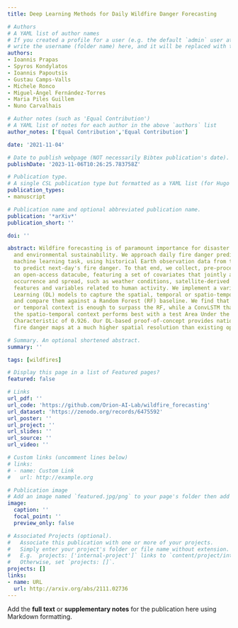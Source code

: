 ```yaml
---
title: Deep Learning Methods for Daily Wildfire Danger Forecasting

# Authors
# A YAML list of author names
# If you created a profile for a user (e.g. the default `admin` user at `content/authors/admin/`), 
# write the username (folder name) here, and it will be replaced with their full name and linked to their profile.
authors:
- Ioannis Prapas
- Spyros Kondylatos
- Ioannis Papoutsis
- Gustau Camps-Valls
- Michele Ronco
- Miguel-Ángel Fernández-Torres
- Maria Piles Guillem
- Nuno Carvalhais

# Author notes (such as 'Equal Contribution')
# A YAML list of notes for each author in the above `authors` list
author_notes: ['Equal Contribution','Equal Contribution']

date: '2021-11-04'

# Date to publish webpage (NOT necessarily Bibtex publication's date).
publishDate: '2023-11-06T10:26:25.783758Z'

# Publication type.
# A single CSL publication type but formatted as a YAML list (for Hugo requirements).
publication_types:
- manuscript

# Publication name and optional abbreviated publication name.
publication: '*arXiv*'
publication_short: ''

doi: ''

abstract: Wildfire forecasting is of paramount importance for disaster risk reduction
  and environmental sustainability. We approach daily fire danger prediction as a
  machine learning task, using historical Earth observation data from the last decade
  to predict next-day's fire danger. To that end, we collect, pre-process and harmonize
  an open-access datacube, featuring a set of covariates that jointly affect the fire
  occurrence and spread, such as weather conditions, satellite-derived products, topography
  features and variables related to human activity. We implement a variety of Deep
  Learning (DL) models to capture the spatial, temporal or spatio-temporal context
  and compare them against a Random Forest (RF) baseline. We find that either spatial
  or temporal context is enough to surpass the RF, while a ConvLSTM that exploits
  the spatio-temporal context performs best with a test Area Under the Receiver Operating
  Characteristic of 0.926. Our DL-based proof-of-concept provides national-scale daily
  fire danger maps at a much higher spatial resolution than existing operational solutions.

# Summary. An optional shortened abstract.
summary: ''

tags: [wildfires]

# Display this page in a list of Featured pages?
featured: false

# Links
url_pdf: ''
url_code: 'https://github.com/Orion-AI-Lab/wildfire_forecasting'
url_dataset: 'https://zenodo.org/records/6475592'
url_poster: ''
url_project: ''
url_slides: ''
url_source: ''
url_video: ''

# Custom links (uncomment lines below)
# links:
# - name: Custom Link
#   url: http://example.org

# Publication image
# Add an image named `featured.jpg/png` to your page's folder then add a caption below.
image:
  caption: ''
  focal_point: ''
  preview_only: false

# Associated Projects (optional).
#   Associate this publication with one or more of your projects.
#   Simply enter your project's folder or file name without extension.
#   E.g. `projects: ['internal-project']` links to `content/project/internal-project/index.md`.
#   Otherwise, set `projects: []`.
projects: []
links:
- name: URL
  url: http://arxiv.org/abs/2111.02736
---
```


Add the **full text** or **supplementary notes** for the publication here using Markdown formatting.
